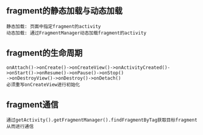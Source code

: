 ## fragment的静态加载与动态加载
	静态加载: 页面中指定fragment的activity
	动态加载: 通过FragmentManager动态加载fragment的activity

## fragment的生命周期
	onAttach()->onCreate()->onCreateView()->onActivityCreated()->onStart()->onResume()->onPause()->onStop()
	->onDestroyView()->onDestroy()->onDetach()
	必须重写onCreateView进行初始化

## fragment通信
	通过getActivity().getFragmentManager().findFragmentByTag获取目标fragment从而进行通信